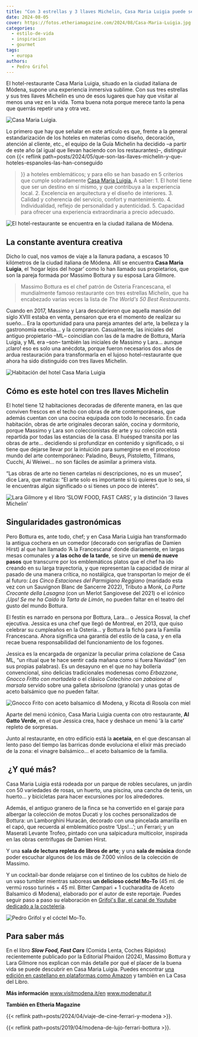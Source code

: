 ```yaml
---
title: "Con 3 estrellas y 3 llaves Michelin, Casa Maria Luigia puede ser la experiencia más selecta de tu vida"
date: 2024-08-05
cover: https://fotos.etheriamagazine.com/2024/08/Casa-Maria-Luigia.jpg
categories: 
  - estilo-de-vida
  - inspiracion
  - gourmet
tags: 
  - europa
authors: 
  - Pedro Grifol
---
```


El hotel-restaurante Casa Maria Luigia, situado en la ciudad italiana de Módena, supone 
una experiencia inmersiva sublime. Con sus tres estrellas y sus tres llaves Michelin es 
uno de esos lugares que hay que visitar al menos una vez en la vida. Toma buena nota 
porque merece tanto la pena que querrás repetir una y otra vez. 

![Casa Maria Luigia.](https://fotos.etheriamagazine.com/2024/08/Casa-Maria-Luigia.jpg "Casa Maria Luigia. © Pedro Grifol")

Lo primero que hay que señalar en este artículo es que, frente a la general 
estandarización de los hoteles en materias como diseño, decoración, atención al cliente, 
etc., el equipo de la Guía Michelin ha decidido –a partir de este año (al igual que 
llevan haciendo con los restaurantes)–, distinguir con {{< reflink 
path=posts/2024/05/que-son-las-llaves-michelin-y-que-hoteles-espanoles-las-han-conseguido 
>}} a hoteles emblemáticos; y para ello se han basado en 5 criterios que cumple 
sobradamente [Casa Maria Luigia.](https://casamarialuigia.com/) A saber: 1. El hotel 
tiene que ser un destino en sí mismo, y que contribuya a la experiencia local. 2\. 
Excelencia en arquitectura y el diseño de interiores. 3\. Calidad y coherencia del 
servicio, confort y mantenimiento. 4\. Individualidad, reflejo de personalidad y 
autenticidad. 5\. Capacidad para ofrecer una experiencia extraordinaria a precio 
adecuado. 

![El hotel-restaurante se encuentra en la ciudad italiana de Módena.](https://fotos.etheriamagazine.com/2024/08/casa-maria-luigia-1.jpg "El hotel-restaurante se encuentra en la ciudad italiana de Módena. © Casa Maria Luigia")

## La constante aventura creativa

Dicho lo cual, nos vamos de viaje a la llanura padana, a escasos 10 kilómetros de la 
ciudad italiana de Módena. Allí se encuentra **Casa Maria Luigia**, el ‘hogar lejos del 
hogar’ como lo han llamado sus propietarios, que son la pareja formada por Massimo 
Bottura y su esposa Lara Gilmore. 

> Massimo Bottura es el chef patrón de Osteria Francescana, el mundialmente famoso 
> restaurante con tres estrellas Michelin, que ha encabezado varias veces la lista de _The 
> World's 50 Best Restaurants_. 

Cuando en 2017, Massimo y Lara descubrieron que aquella mansión del siglo XVIII estaba 
en venta, pensaron que era el momento de realizar su sueño… Era la oportunidad para una 
pareja amantes del arte, la belleza y la gastronomía excelsa… y la compraron. 
Casualmente, las iniciales del antiguo propietario –ML– coincidían con las de la madre 
de Bottura, María Luigia, y ML era –son– también las iniciales de Massimo y Lara… aunque 
¡claro! eso es solo una anécdota, porque fueron necesarios dos años de ardua 
restauración para transformarla en el lujoso hotel-restaurante que ahora ha sido 
distinguido con tres llaves Michelin. 

![Habitación del hotel Casa Maria Luigia](https://fotos.etheriamagazine.com/2024/08/casa-maria-luigia-habitacion.jpg "Habitación del hotel. © Casa Maria Luigia")

## Cómo es este hotel con tres llaves Michelin

El hotel tiene 12 habitaciones decoradas de diferente manera, en las que conviven 
frescos en el techo con obras de arte contemporáneas, que además cuentan con una cocina 
equipada con todo lo necesario. En cada habitación, obras de arte originales decoran 
salón, cocina y dormitorio, porque Massimo y Lara son coleccionistas de arte y su 
colección está repartida por todas las estancias de la casa. El huésped transita por las 
obras de arte… decidiendo si profundizar en contenido y significado, o si tiene que 
dejarse llevar por la intuición para sumergirse en el proceloso mundo del arte 
contemporáneo: Paladino, Beuys, Pistoletto, Tillmans, Cucchi, Ai Weiwei… no son fáciles 
de asimilar a primera vista. 

“Las obras de arte no tienen cartelas ni descripciones, no es un museo”, dice Lara, que 
matiza: “El arte solo es importante si tú quieres que lo sea, si le encuentras algún 
significado o si tienes un poco de interés”. 

![Lara Gilmore y el libro ‘SLOW FOOD, FAST CARS’, y la distinción ‘3 llaves Michelin’](https://fotos.etheriamagazine.com/2024/08/lara-gilmore-libro.jpg "Lara Gilmore y el libro ‘SLOW FOOD, FAST CARS’, y la distinción ‘3 llaves Michelin’ ")

## Singularidades gastronómicas

Pero Bottura es, ante todo, chef; y en Casa Maria Luigia han transformado la antigua 
cochera en un comedor (decorado con serigrafías de Damien Hirst) al que han llamado ‘A 
la Francescana’ donde diariamente, en largas mesas comunales y **a las ocho de la 
tarde**, se sirve un **menú de nueve pasos** que transcurre por los emblemáticos platos 
que el chef ha ido creando en su larga trayectoria, y que representan la capacidad de 
mirar al pasado de una manera crítica, no nostálgica, que transportan lo mejor de él al 
futuro: _Las Cinco Estaciones del Parmigiano Reggiano_ (maridado esta vez con un 
Sauvignon Blanc de Sancerre 2022), Tributo a Monk, _La Parte Crocante della Lasagna_ 
(con un Merlot Sangiovese del 2021) o el icónico _¡Ups! Se me ha Caído la Tarta de 
Limón_, no pueden faltar en el teatro del gusto del mundo Bottura. 

El festín es narrado en persona por Bottura, Lara… o Jessica Rosval, la chef ejecutiva. 
Jessica es una chef que llegó de Montreal, en 2013, que quiso celebrar su cumpleaños en 
la Ostería… y Bottura la fichó para la Familia Francescana. Ahora significa una garantía 
del estilo de la casa, y en ella recae buena responsabilidad del funcionamiento de los 
fogones. 

Jessica es la encargada de organizar la peculiar prima colazione de Casa ML, “un ritual 
que te hace sentir cada mañana como si fuera Navidad” (en sus propias palabras). Es un 
desayuno en el que no hay bollería convencional, sino delicias tradicionales modenesas 
como _Erbazzone_, _Gnocco Fritto con mortadela_ o el clásico _Cotechino con zabaione al 
marsala_ servido sobre una galleta _sbrisolona_ (granola) y unas gotas de aceto 
balsámico que no pueden faltar. 

![Gnocco Frito con aceto balsamico di Modena, y Ricota di Rosola con miel](https://fotos.etheriamagazine.com/2024/08/platos-bottura-italia.jpg "Gnocco Frito con aceto balsamico di Modena, y Ricota di Rosola con miel.")

Aparte del menú icónico, Casa Maria Luigia cuenta con otro restaurante, **Al Gatto 
Verde**, en el que Jessica crea, hace y deshace un menú ‘à la carte’ repleto de 
sorpresas. 

Junto al restaurante, en otro edificio está la **acetaia**, en el que descansan al lento 
paso del tiempo las barricas donde evoluciona el elixir más preciado de la zona: el 
vinagre balsámico… el aceto balsamico de la familia. 

##  ¿Y qué más?

Casa Maria Luigia está rodeada por un parque de robles seculares, un jardín con 50 
variedades de rosas, un huerto, una piscina, una cancha de tenis, un huerto… y 
bicicletas para hacer excursiones por los alrededores. 

Además, el antiguo granero de la finca se ha convertido en el garaje para albergar la 
colección de motos Ducati y los coches personalizados de Bottura: un Lamborghini 
Huracán, decorado con una pincelada amarilla en el capó, que recuerda al emblemático 
postre ‘Ups!…’; un Ferrari; y un Maserati Levante Trofeo, pintado con una salpicadura 
multicolor, inspirada en las obras centrífugas de Damien Hirst. 

Y una **sala de lectura repleta de libros de arte**; y una **sala de música** donde 
poder escuchar algunos de los más de 7.000 vinilos de la colección de Massimo. 

Y un cocktail-bar donde relajarse con el tintineo de los cubitos de hielo de un vaso 
tumbler mientras saboreas **un delicioso cóctel Mo-To** (45 ml. de vermú rosso turinés + 
45 ml. Bitter Campari + 1 cucharadita de Aceto Balsamico di Modena), elaborado por el 
autor de este reportaje. Puedes seguir paso a paso su elaboración en [Grifol's Bar, el 
canal de Youtube dedicado a la 
coctelería](https://youtu.be/karj3c8G4_o?si=Djfq0h5AFefmoc29). 

![Pedro Grifol y el cóctel Mo-To.](https://fotos.etheriamagazine.com/2024/08/PORTADA-COCTEL-MOTO.jpg "Pedro Grifol y el cóctel Mo-To.")

## Para saber más

En el libro **_Slow Food, Fast Cars_** (Comida Lenta, Coches Rápidos) recientemente 
publicado por la Editorial Phaidon (2024), Massimo Bottura y Lara Gilmore nos explican 
con más detalle por qué el placer de la buena vida se puede descubrir en Casa Maria 
Luigia. Puedes encontrar [una edición en castellano en plataformas como 
Amazon](https://amzn.to/3A5ys71) y también en La Casa del Libro. 

**Más información** www.visitmodena.it/en www.modenatur.it 

**También en Etheria Magazine** 

{{< reflink path=posts/2024/04/viaje-de-cine-ferrari-y-modena >}}. 

{{< reflink path=posts/2019/04/modena-de-lujo-ferrari-bottura >}}.
